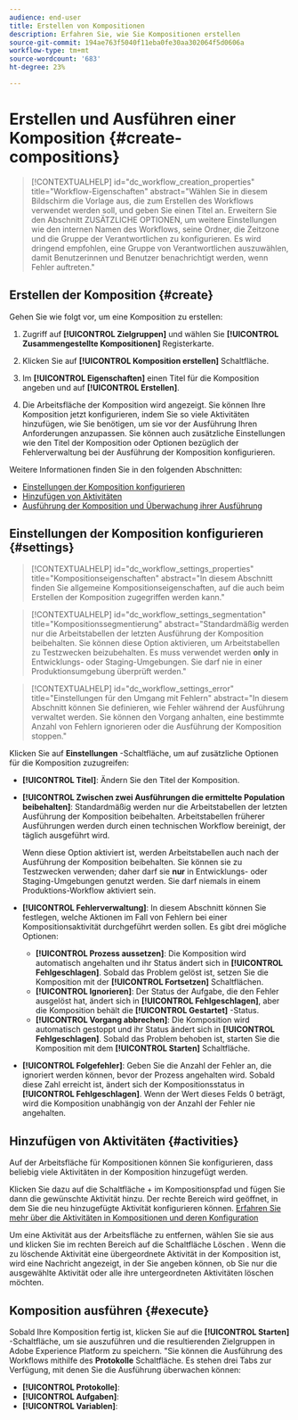 ```yaml
---
audience: end-user
title: Erstellen von Kompositionen
description: Erfahren Sie, wie Sie Kompositionen erstellen
source-git-commit: 194ae763f5040f11eba0fe30aa302064f5d0606a
workflow-type: tm+mt
source-wordcount: '683'
ht-degree: 23%

---
```



# Erstellen und Ausführen einer Komposition {#create-compositions}

>[!CONTEXTUALHELP]
>id="dc_workflow_creation_properties"
>title="Workflow-Eigenschaften"
>abstract="Wählen Sie in diesem Bildschirm die Vorlage aus, die zum Erstellen des Workflows verwendet werden soll, und geben Sie einen Titel an. Erweitern Sie den Abschnitt ZUSÄTZLICHE OPTIONEN, um weitere Einstellungen wie den internen Namen des Workflows, seine Ordner, die Zeitzone und die Gruppe der Verantwortlichen zu konfigurieren. Es wird dringend empfohlen, eine Gruppe von Verantwortlichen auszuwählen, damit Benutzerinnen und Benutzer benachrichtigt werden, wenn Fehler auftreten."

## Erstellen der Komposition {#create}

Gehen Sie wie folgt vor, um eine Komposition zu erstellen:

1. Zugriff auf **[!UICONTROL Zielgruppen]** und wählen Sie **[!UICONTROL Zusammengestellte Kompositionen]** Registerkarte.

1. Klicken Sie auf **[!UICONTROL Komposition erstellen]** Schaltfläche.

1. Im **[!UICONTROL Eigenschaften]** einen Titel für die Komposition angeben und auf **[!UICONTROL Erstellen]**.

1. Die Arbeitsfläche der Komposition wird angezeigt. Sie können Ihre Komposition jetzt konfigurieren, indem Sie so viele Aktivitäten hinzufügen, wie Sie benötigen, um sie vor der Ausführung Ihren Anforderungen anzupassen. Sie können auch zusätzliche Einstellungen wie den Titel der Komposition oder Optionen bezüglich der Fehlerverwaltung bei der Ausführung der Komposition konfigurieren.

Weitere Informationen finden Sie in den folgenden Abschnitten:

* [Einstellungen der Komposition konfigurieren](#starting-audience)
* [Hinzufügen von Aktivitäten](#action-activities)
* [Ausführung der Komposition und Überwachung ihrer Ausführung](#save)

## Einstellungen der Komposition konfigurieren {#settings}

>[!CONTEXTUALHELP]
>id="dc_workflow_settings_properties"
>title="Kompositionseigenschaften"
>abstract="In diesem Abschnitt finden Sie allgemeine Kompositionseigenschaften, auf die auch beim Erstellen der Komposition zugegriffen werden kann."

>[!CONTEXTUALHELP]
>id="dc_workflow_settings_segmentation"
>title="Kompositionssegmentierung"
>abstract="Standardmäßig werden nur die Arbeitstabellen der letzten Ausführung der Komposition beibehalten. Sie können diese Option aktivieren, um Arbeitstabellen zu Testzwecken beizubehalten. Es muss verwendet werden **only** in Entwicklungs- oder Staging-Umgebungen. Sie darf nie in einer Produktionsumgebung überprüft werden."

>[!CONTEXTUALHELP]
>id="dc_workflow_settings_error"
>title="Einstellungen für den Umgang mit Fehlern"
>abstract="In diesem Abschnitt können Sie definieren, wie Fehler während der Ausführung verwaltet werden. Sie können den Vorgang anhalten, eine bestimmte Anzahl von Fehlern ignorieren oder die Ausführung der Komposition stoppen."

Klicken Sie auf **Einstellungen** -Schaltfläche, um auf zusätzliche Optionen für die Komposition zuzugreifen:

* **[!UICONTROL Titel]**: Ändern Sie den Titel der Komposition.

* **[!UICONTROL Zwischen zwei Ausführungen die ermittelte Population beibehalten]**: Standardmäßig werden nur die Arbeitstabellen der letzten Ausführung der Komposition beibehalten. Arbeitstabellen früherer Ausführungen werden durch einen technischen Workflow bereinigt, der täglich ausgeführt wird.

  Wenn diese Option aktiviert ist, werden Arbeitstabellen auch nach der Ausführung der Komposition beibehalten. Sie können sie zu Testzwecken verwenden; daher darf sie **nur** in Entwicklungs- oder Staging-Umgebungen genutzt werden. Sie darf niemals in einem Produktions-Workflow aktiviert sein.

* **[!UICONTROL Fehlerverwaltung]**: In diesem Abschnitt können Sie festlegen, welche Aktionen im Fall von Fehlern bei einer Kompositionsaktivität durchgeführt werden sollen. Es gibt drei mögliche Optionen:

   * **[!UICONTROL Prozess aussetzen]**: Die Komposition wird automatisch angehalten und ihr Status ändert sich in **[!UICONTROL Fehlgeschlagen]**. Sobald das Problem gelöst ist, setzen Sie die Komposition mit der **[!UICONTROL Fortsetzen]** Schaltflächen.
   * **[!UICONTROL Ignorieren]**: Der Status der Aufgabe, die den Fehler ausgelöst hat, ändert sich in **[!UICONTROL Fehlgeschlagen]**, aber die Komposition behält die **[!UICONTROL Gestartet]** -Status.
   * **[!UICONTROL Vorgang abbrechen]**: Die Komposition wird automatisch gestoppt und ihr Status ändert sich in **[!UICONTROL Fehlgeschlagen]**. Sobald das Problem behoben ist, starten Sie die Komposition mit dem **[!UICONTROL Starten]** Schaltfläche.

* **[!UICONTROL Folgefehler]**: Geben Sie die Anzahl der Fehler an, die ignoriert werden können, bevor der Prozess angehalten wird. Sobald diese Zahl erreicht ist, ändert sich der Kompositionsstatus in **[!UICONTROL Fehlgeschlagen]**. Wenn der Wert dieses Felds 0 beträgt, wird die Komposition unabhängig von der Anzahl der Fehler nie angehalten.

## Hinzufügen von Aktivitäten {#activities}

Auf der Arbeitsfläche für Kompositionen können Sie konfigurieren, dass beliebig viele Aktivitäten in der Komposition hinzugefügt werden.

Klicken Sie dazu auf die Schaltfläche + im Kompositionspfad und fügen Sie dann die gewünschte Aktivität hinzu. Der rechte Bereich wird geöffnet, in dem Sie die neu hinzugefügte Aktivität konfigurieren können. [Erfahren Sie mehr über die Aktivitäten in Kompositionen und deren Konfiguration](../compositions/activities/about-activities.md)

Um eine Aktivität aus der Arbeitsfläche zu entfernen, wählen Sie sie aus und klicken Sie im rechten Bereich auf die Schaltfläche Löschen . Wenn die zu löschende Aktivität eine übergeordnete Aktivität in der Komposition ist, wird eine Nachricht angezeigt, in der Sie angeben können, ob Sie nur die ausgewählte Aktivität oder alle ihre untergeordneten Aktivitäten löschen möchten.

## Komposition ausführen {#execute}

Sobald Ihre Komposition fertig ist, klicken Sie auf die **[!UICONTROL Starten]** -Schaltfläche, um sie auszuführen und die resultierenden Zielgruppen in Adobe Experience Platform zu speichern. &quot;Sie können die Ausführung des Workflows mithilfe des **Protokolle** Schaltfläche. Es stehen drei Tabs zur Verfügung, mit denen Sie die Ausführung überwachen können:

* **[!UICONTROL Protokolle]**:
* **[!UICONTROL Aufgaben]**:
* **[!UICONTROL Variablen]**:
